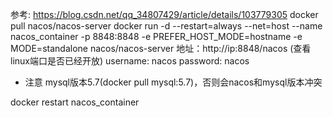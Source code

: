 参考: <https://blog.csdn.net/qq_34807429/article/details/103779305>
docker pull nacos/nacos-server
docker run -d --restart=always --net=host --name nacos_container -p 8848:8848 -e PREFER_HOST_MODE=hostname -e MODE=standalone nacos/nacos-server
地址：http://ip:8848/nacos (查看linux端口是否已经开放)
username: nacos
password: nacos

* 注意 
mysql版本5.7(docker pull mysql:5.7)，否则会nacos和mysql版本冲突


docker restart nacos_container

